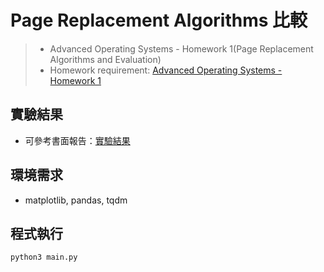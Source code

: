 # Page Replacement Algorithms 比較
> - Advanced Operating Systems - Homework 1(Page Replacement Algorithms and Evaluation)
> - Homework requirement: [Advanced Operating Systems - Homework 1](results/report/Requirement.pdf)

## 實驗結果
- 可參考書面報告：[實驗結果](results/report/README.md)

## 環境需求
- matplotlib, pandas, tqdm

## 程式執行
```bash
python3 main.py
```